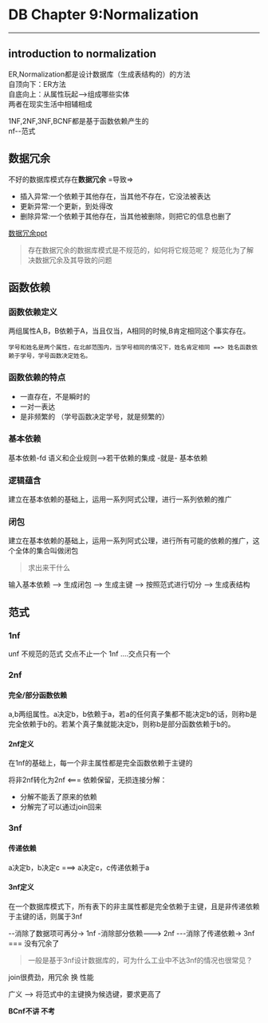 # DB Chapter 9:Normalization

---
## introduction to normalization

ER,Normalization都是设计数据库（生成表结构的）的方法  
自顶向下：ER方法    
自底向上：从属性玩起-->组成哪些实体   
两者在现实生活中相辅相成  

1NF,2NF,3NF,BCNF都是基于函数依赖产生的         
nf--范式  

## 数据冗余  
不好的数据库模式存在**数据冗余**  =导致=> 
* 插入异常:一个依赖于其他存在，当其他不存在，它没法被表达  
* 更新异常:一个更新，到处得改    
* 删除异常:一个依赖于其他存在，当其他被删除，则把它的信息也删了   

[数据冗余ppt](https://postimg.cc/image/u29t4tsdh/)  

 > 存在数据冗余的数据库模式是不规范的，如何将它规范呢？   规范化为了解决数据冗余及其导致的问题  

## 函数依赖 

### **函数依赖**定义  
两组属性A,B，B依赖于A，当且仅当，A相同的时候,B肯定相同这个事实存在。   
        
    学号和姓名是两个属性，在北邮范围内，当学号相同的情况下，姓名肯定相同 ==> 姓名函数依赖于学号，学号函数决定姓名。  

### 函数依赖的特点  
* 一直存在，不是瞬时的   
* 一对一表达  
* 是非频繁的 （学号函数决定学号，就是频繁的）
 
### 基本依赖  

基本依赖-fd 
语义和企业规则-->若干依赖的集成  -就是- 基本依赖  

### 逻辑蕴含  
建立在基本依赖的基础上，运用一系列阿式公理，进行一系列依赖的推广   

### 闭包  
建立在基本依赖的基础上，运用一系列阿式公理，进行所有可能的依赖的推广，这个全体的集合叫做闭包    
> 求出来干什么  

输入基本依赖 --> 生成闭包 --> 生成主键 --> 按照范式进行切分  --> 生成表结构    

## 范式

### 1nf  
unf 不规范的范式 交点不止一个
1nf  ....交点只有一个  

### 2nf

#### 完全/部分函数依赖
a,b两组属性。a决定b，b依赖于a，若a的任何真子集都不能决定b的话，则称b是完全依赖于b的。若某个真子集就能决定b，则称b是部分函数依赖于b的。  

#### 2nf定义  
在1nf的基础上，每一个非主属性都是完全函数依赖于主键的  

将非2nf转化为2nf <=== 依赖保留，无损连接分解：    

* 分解不能丢了原来的依赖  
* 分解完了可以通过join回来  


### 3nf  

#### 传递依赖
a决定b，b决定c  ===> a决定c，c传递依赖于a  

#### 3nf定义
在一个数据库模式下，所有表下的非主属性都是完全依赖于主键，且是非传递依赖于主键的话，则属于3nf

--消除了数据项可再分->    1nf -消除部分依赖---> 2nf ---消除了传递依赖-> 3nf === 没有冗余了  

> 一般是基于3nf设计数据库的，可为什么工业中不达3nf的情况也很常见？  

join很费劲，用冗余 换 性能   

广义 --> 将范式中的主键换为候选键，要求更高了  

**BCnf不讲 不考**












